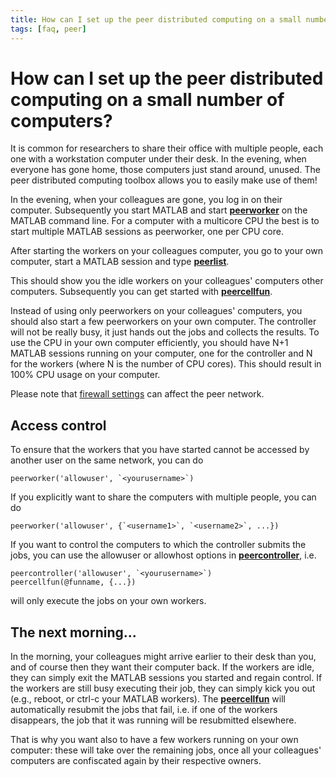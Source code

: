 ```yaml
---
title: How can I set up the peer distributed computing on a small number of computers?
tags: [faq, peer]
---
```


# How can I set up the peer distributed computing on a small number of computers?

It is common for researchers to share their office with multiple people, each one with a workstation computer under their desk. In the evening, when everyone has gone home, those computers just stand around, unused. The peer distributed computing toolbox allows you to easily make use of them!

In the evening, when your colleagues are gone, you log in on their computer. Subsequently you start MATLAB and start **[peerworker](/reference/peer/peerworker)** on the MATLAB command line. For a computer with a multicore CPU the best is to start multiple MATLAB sessions as peerworker, one per CPU core.

After starting the workers on your colleagues computer, you go to your own computer, start a MATLAB session and type **[peerlist](/reference/peer/peerlist)**.

This should show you the idle workers on your colleagues' computers other computers. Subsequently you can get started with **[peercellfun](/reference/peer/peercellfun)**.

Instead of using only peerworkers on your colleagues' computers, you should also start a few peerworkers on your own computer. The controller will not be really busy, it just hands out the jobs and collects the results. To use the CPU in your own computer efficiently, you should have N+1 MATLAB sessions running on your computer, one for the controller and N for the workers (where N is the number of CPU cores). This should result in 100% CPU usage on your computer.

Please note that [firewall settings](/faq/does_a_firewall_affect_the_communication_between_peers) can affect the peer network.

## Access control

To ensure that the workers that you have started cannot be accessed by another user on the same network, you can do

    peerworker('allowuser', `<yourusername>`)

If you explicitly want to share the computers with multiple people, you can do

    peerworker('allowuser', {`<username1>`, `<username2>`, ...})

If you want to control the computers to which the controller submits the jobs, you can use the allowuser or allowhost options in **[peercontroller](/reference/peer/peercontroller)**, i.e.

    peercontroller('allowuser', `<yourusername>`)
    peercellfun(@funname, {...})

will only execute the jobs on your own workers.

## The next morning...

In the morning, your colleagues might arrive earlier to their desk than you, and of course then they want their computer back. If the workers are idle, they can simply exit the MATLAB sessions you started and regain control. If the workers are still busy executing their job, they can simply kick you out (e.g., reboot, or ctrl-c your MATLAB workers). The **[peercellfun](/reference/peer/peercellfun)** will automatically resubmit the jobs that fail, i.e. if one of the workers disappears, the job that it was running will be resubmitted elsewhere.

That is why you want also to have a few workers running on your own computer: these will take over the remaining jobs, once all your colleagues' computers are confiscated again by their respective owners.
